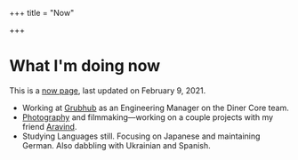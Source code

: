 +++
title = "Now"

+++
# What I'm doing now

This is a [now page](http://nownownow.com/about), last updated on February 9, 2021.

* Working at [Grubhub](https://www.grubhub.com) as an Engineering Manager on the Diner Core team.
* [Photography](https://www.flickr.com/photos/87151163@N00/) and filmmaking—working on a couple projects with my friend [Aravind](https://aravind.media).
* Studying Languages still. Focusing on Japanese and maintaining German. Also dabbling with Ukrainian and Spanish. 
